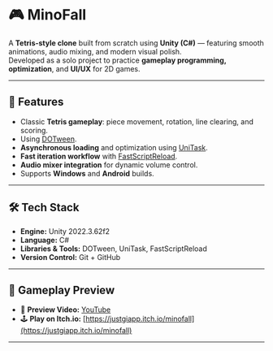 # 🎮 MinoFall

A **Tetris-style clone** built from scratch using **Unity (C#)** — featuring smooth animations, audio mixing, and modern visual polish.  
Developed as a solo project to practice **gameplay programming, optimization**, and **UI/UX** for 2D games.

---

## 🧩 Features

- Classic **Tetris gameplay**: piece movement, rotation, line clearing, and scoring.
- Using [DOTween]([https://assetstore.unity.com/packages/tools/animation/dotween-hotween-v2-27676](https://dotween.demigiant.com/)).
- **Asynchronous loading** and optimization using [UniTask](https://github.com/Cysharp/UniTask).
- **Fast iteration workflow** with [FastScriptReload](https://assetstore.unity.com/packages/tools/utilities/fast-script-reload-239351).
- **Audio mixer integration** for dynamic volume control.
- Supports **Windows** and **Android** builds.

---

## 🛠️ Tech Stack

- **Engine:** Unity 2022.3.62f2
- **Language:** C#
- **Libraries & Tools:** DOTween, UniTask, FastScriptReload
- **Version Control:** Git + GitHub

---

## 🚀 Gameplay Preview

- 🎥 **Preview Video:** [YouTube](https://youtu.be/eMcL0SMPlEo)  
- 🕹️ **Play on Itch.io:** [https://justgiapp.itch.io/minofall](https://justgiapp.itch.io/minofall)

---
